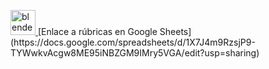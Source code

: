 <p align="left"> <a href="https://docs.google.com/spreadsheets/d/1X7J4m9RzsjP9-TYWwkvAcgw8ME95iNBZGM9IMry5VGA/edit?usp=sharing" target="_blank" rel="noreferrer"> <img src="https://upload.wikimedia.org/wikipedia/commons/archive/3/30/20201024100413%21Google_Sheets_logo_%282014-2020%29.svg" alt="blender" width="40" height="40"/> </a>  [Enlace a rúbricas en Google Sheets](https://docs.google.com/spreadsheets/d/1X7J4m9RzsjP9-TYWwkvAcgw8ME95iNBZGM9IMry5VGA/edit?usp=sharing)

